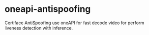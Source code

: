 # oneapi-antispoofing
Certiface AntiSpoofing use oneAPI for fast decode video for perform liveness detection with inference.
